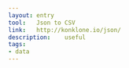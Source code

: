 ```yaml
---
layout: entry
tool:	Json to CSV
link:	http://konklone.io/json/
description:	useful
tags:
- data	
---
```

